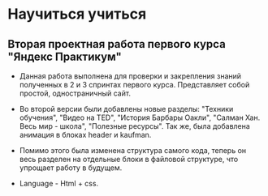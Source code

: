 # Научиться учиться 
## Вторая проектная работа первого курса "Яндекс Практикум" 

* Данная работа выполнена для проверки и закрепления знаний полученных в 2 и 3 спринтах первого курса. Представляет собой простой, одностраничный сайт. 
* Во второй версии были добавлены новые разделы: "Техники обучения", "Видео на TED", "История Барбары Оакли", "Салман Хан. Весь мир - школа", "Полезные ресурсы". Так же, была добавлена анимация в блоках header и kaufman.
* Помимо этого была изменена структура самого кода, теперь он весь разделен на отдельные блоки в файловой структуре, что упрощает работу в будущем. 

* Language - Html + css.
